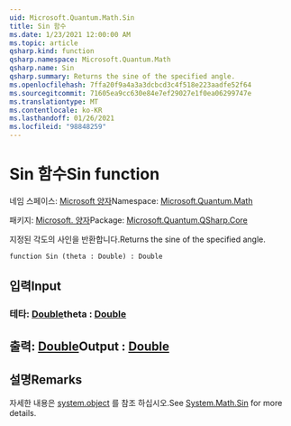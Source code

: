 ```yaml
---
uid: Microsoft.Quantum.Math.Sin
title: Sin 함수
ms.date: 1/23/2021 12:00:00 AM
ms.topic: article
qsharp.kind: function
qsharp.namespace: Microsoft.Quantum.Math
qsharp.name: Sin
qsharp.summary: Returns the sine of the specified angle.
ms.openlocfilehash: 7ffa20f9a4a3a3dcbcd3c4f518e223aadfe52f64
ms.sourcegitcommit: 71605ea9cc630e84e7ef29027e1f0ea06299747e
ms.translationtype: MT
ms.contentlocale: ko-KR
ms.lasthandoff: 01/26/2021
ms.locfileid: "98848259"
---
```

# <a name="sin-function"></a><span data-ttu-id="87315-102">Sin 함수</span><span class="sxs-lookup"><span data-stu-id="87315-102">Sin function</span></span>

<span data-ttu-id="87315-103">네임 스페이스: [Microsoft 양자](xref:Microsoft.Quantum.Math)</span><span class="sxs-lookup"><span data-stu-id="87315-103">Namespace: [Microsoft.Quantum.Math](xref:Microsoft.Quantum.Math)</span></span>

<span data-ttu-id="87315-104">패키지: [Microsoft. 양자](https://nuget.org/packages/Microsoft.Quantum.QSharp.Core)</span><span class="sxs-lookup"><span data-stu-id="87315-104">Package: [Microsoft.Quantum.QSharp.Core](https://nuget.org/packages/Microsoft.Quantum.QSharp.Core)</span></span>


<span data-ttu-id="87315-105">지정된 각도의 사인을 반환합니다.</span><span class="sxs-lookup"><span data-stu-id="87315-105">Returns the sine of the specified angle.</span></span>

```qsharp
function Sin (theta : Double) : Double
```


## <a name="input"></a><span data-ttu-id="87315-106">입력</span><span class="sxs-lookup"><span data-stu-id="87315-106">Input</span></span>

### <a name="theta--double"></a><span data-ttu-id="87315-107">테타: [Double](xref:microsoft.quantum.lang-ref.double)</span><span class="sxs-lookup"><span data-stu-id="87315-107">theta : [Double](xref:microsoft.quantum.lang-ref.double)</span></span>





## <a name="output--double"></a><span data-ttu-id="87315-108">출력: [Double](xref:microsoft.quantum.lang-ref.double)</span><span class="sxs-lookup"><span data-stu-id="87315-108">Output : [Double](xref:microsoft.quantum.lang-ref.double)</span></span>



## <a name="remarks"></a><span data-ttu-id="87315-109">설명</span><span class="sxs-lookup"><span data-stu-id="87315-109">Remarks</span></span>

<span data-ttu-id="87315-110">자세한 내용은 [system.object](https://docs.microsoft.com/dotnet/api/system.math.sin) 를 참조 하십시오.</span><span class="sxs-lookup"><span data-stu-id="87315-110">See [System.Math.Sin](https://docs.microsoft.com/dotnet/api/system.math.sin) for more details.</span></span>